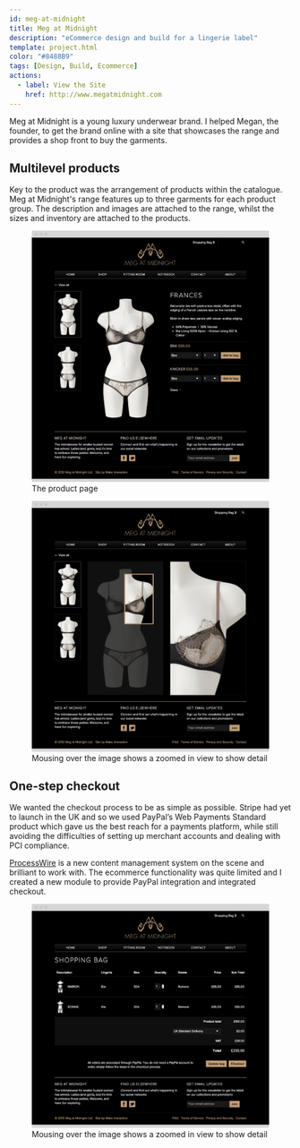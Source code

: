 ```yaml
---
id: meg-at-midnight
title: Meg at Midnight
description: "eCommerce design and build for a lingerie label"
template: project.html
color: "#8488B9"
tags: [Design, Build, Ecommerce]
actions:
  - label: View the Site
    href: http://www.megatmidnight.com
---
```


Meg at Midnight is a young luxury underwear brand. I helped Megan, the founder, to get the brand online with a site that showcases the range and provides a shop front to buy the garments.

## Multilevel products

Key to the product was the arrangement of products within the catalogue. Meg at Midnight's range features up to three garments for each product group. The description and images are attached to the range, whilst the sizes and inventory are attached to the products.
 
<figure class="figure">
  <img
    alt="Product page"
    src="screens/product_page.png"
    srcset="screens/product_page@2x.png 2x"
  >
  <figcaption>The product page</figcaption>
</figure>

<figure class="figure">
  <img
    alt="Product zoom"
    src="screens/product_zoom.png"
    srcset="screens/product_zoom@2x.png 2x"
  >
  <figcaption>Mousing over the image shows a zoomed in view to show detail</figcaption>
</figure>

## One-step checkout

We wanted the checkout process to be as simple as possible. Stripe had yet to launch in the UK and so we used PayPal’s Web Payments Standard product which gave us the best reach for a payments platform, while still avoiding the difficulties of setting up merchant accounts and dealing with PCI compliance.

[ProcessWire](http://www.processwire.com/) is a new content management system on the scene and brilliant to work with. The ecommerce functionality was quite limited and I created a new module to provide PayPal integration and integrated checkout.

<figure class="figure">
  <img
    alt="Cart and checkout"
    src="screens/checkout.png"
    srcset="screens/checkout@2x.png 2x"
  >
  <figcaption>Mousing over the image shows a zoomed in view to show detail</figcaption>
</figure>